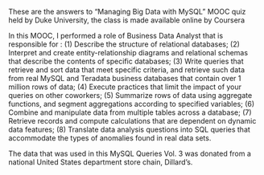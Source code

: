 These are the answers to “Managing Big Data with MySQL” MOOC quiz held by Duke University​,
the class is made available online by Coursera



In this MOOC, I performed a role of Business Data Analyst that is responsible for :
(1) Describe the structure of relational databases; (2) Interpret and create entity-relationship diagrams and relational
schemas that describe the contents of specific databases; (3) Write queries that retrieve and sort data that meet specific
criteria, and retrieve such data from real MySQL and Teradata business databases that contain over 1 million rows of
data; (4) Execute practices that limit the impact of your queries on other coworkers; (5) Summarize rows of data using
aggregate functions, and segment aggregations according to specified variables; (6) Combine and manipulate data from
multiple tables across a database; (7) Retrieve records and compute calculations that are dependent on dynamic data
features; (8) Translate data analysis questions into SQL queries that accommodate the types of anomalies found in real
data sets.

The data that was used in this MySQL Queries Vol. 3 was donated from a national United States department store chain, Dillard’s.
